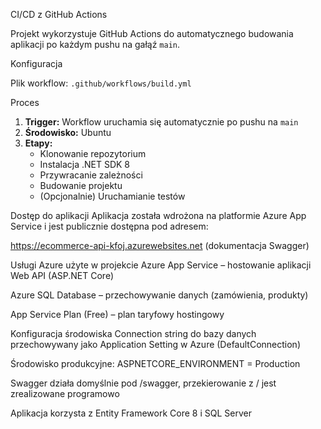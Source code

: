 CI/CD z GitHub Actions

Projekt wykorzystuje GitHub Actions do automatycznego budowania aplikacji po każdym pushu na gałąź `main`.

Konfiguracja

Plik workflow: `.github/workflows/build.yml`

Proces

1. **Trigger:** Workflow uruchamia się automatycznie po pushu na `main`
2. **Środowisko:** Ubuntu
3. **Etapy:**
   - Klonowanie repozytorium
   - Instalacja .NET SDK 8
   - Przywracanie zależności
   - Budowanie projektu
   - (Opcjonalnie) Uruchamianie testów
   
Dostęp do aplikacji
Aplikacja została wdrożona na platformie Azure App Service i jest publicznie dostępna pod adresem:

https://ecommerce-api-kfoj.azurewebsites.net
(dokumentacja Swagger)

Usługi Azure użyte w projekcie
Azure App Service – hostowanie aplikacji Web API (ASP.NET Core)

Azure SQL Database – przechowywanie danych (zamówienia, produkty)

App Service Plan (Free) – plan taryfowy hostingowy


Konfiguracja środowiska
Connection string do bazy danych przechowywany jako Application Setting w Azure (DefaultConnection)

Środowisko produkcyjne: ASPNETCORE_ENVIRONMENT = Production

Swagger działa domyślnie pod /swagger, przekierowanie z / jest zrealizowane programowo

Aplikacja korzysta z Entity Framework Core 8 i SQL Server

